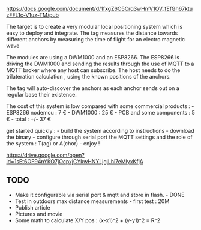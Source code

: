 
https://docs.google.com/document/d/1fxgZ6O5Crq3wHmV1OV_fEfGh67ktuzFFL1c-V1uz-TM/pub

The target is to create a very modular local positioning system which is easy to deploy and integrate.
The tag measures the distance towards different anchors by measuring the time of flight for an electro magnetic wave

The modules are using a DWM1000 and an ESP8266.
The ESP8266 is driving the DWM1000 and sending the results through the use of MQTT to a MQTT broker
where any host can subscribe. The host needs to do the trilateration calculation , using the
known positions of the anchors. 

The tag will auto-discover the anchors as each anchor sends out on a regular base their
existence.

The cost of this system is low compared with some commercial products :
    - ESP8266 nodemcu : 7 €
    - DWM1000 : 25 €
    - PCB and some components : 5 €
    - total : +/- 37 €

get started quickly : 
    - build the system according to instructions
    - download the binary 
    - configure through serial port the MQTT settings and the role of the system : T(ag) or A(chor)
    - enjoy !

https://drive.google.com/open?id=1sEt6OF94nYKO7jOcpxjCYkwHNYLjgiLhi7eMlyxKfjA


## TODO
- Make it configurable via serial port & mqtt and store in flash. - DONE
- Test in outdoors max distance measurements - first test : 20M
- Publish article 
- Pictures and movie
- Some math to calculate X/Y pos : (x-x1)^2 + (y-y1)^2 = R^2





